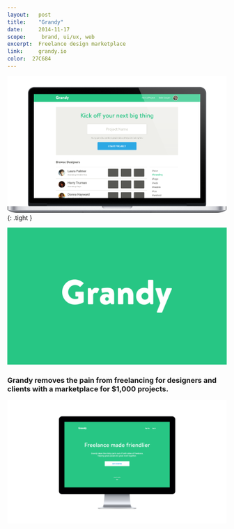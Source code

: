```yaml
---
layout:   post
title:    "Grandy"
date:     2014-11-17
scope:     brand, ui/ux, web
excerpt:  Freelance design marketplace
link:     grandy.io
color:  27C684
---
```


![Laptop](/images/grandy_thumbnail.png){: .tight }

![Logo](/images/grandy_logo.png)

<h3>Grandy removes the pain from freelancing for designers and clients with a marketplace for $1,000 projects.</h3>

![Laptop](/images/grandy_landing-display.png)

